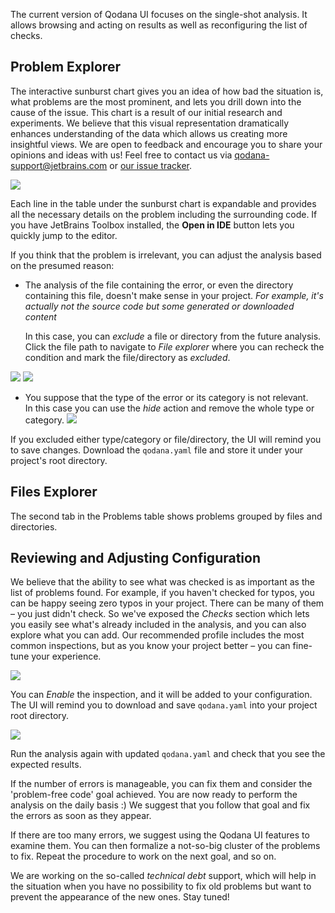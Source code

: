 [//]: # (title: UI Overview)

The current version of Qodana UI focuses on the single-shot analysis. It allows browsing and acting 
on results as well as reconfiguring the list of checks. 

## Problem Explorer

The interactive sunburst chart gives you an idea of how bad the situation is, what problems are the most prominent, and lets you drill down into the cause of the issue. This chart is a result of our initial research and experiments. We believe that this visual representation dramatically enhances understanding of the data which allows us creating more insightful views. We are open to feedback and encourage you to share your opinions and ideas with us!
Feel free to contact us via [qodana-support@jetbrains.com](mailto:qodana-support@jetbrains.com) or [our issue tracker](https://youtrack.jetbrains.com/newIssue?project=QD).

![](general.png)

Each line in the table under the sunburst chart is expandable and provides all the necessary details on the problem including 
the surrounding code. If you have JetBrains Toolbox installed, the **Open in IDE** button lets you quickly jump to the editor.

If you think that the problem is irrelevant, you can adjust the analysis based on the presumed reason:

* The analysis of the file containing the error, or even the directory containing this file, doesn't make sense in your project.
  *For example, it's actually not the source code but some generated or downloaded content*
  
  In this case, you can *exclude* a file or directory from the future analysis. Click the file path to navigate to *File explorer* where you can recheck the condition and mark the file/directory as *excluded*.

![](problem-area.png)
![](files-tree.png)


* You suppose that the type of the error or its category is not relevant.  
  In this case you can use the *hide* action and remove the whole type or category.
![](problem-area-hide.png)
    
If you excluded either type/category or file/directory, the UI will remind you to save changes. Download the `qodana.yaml` file and store it under your project's root directory.

## Files Explorer

The second tab in the Problems table shows problems grouped by files and directories.

## Reviewing and Adjusting Configuration

We believe that the ability to see what was checked is as important as the list of problems found. For example, if you haven't checked for 
typos, you can be happy seeing zero typos in your project. There can be many of them – you just didn't check. So we've 
exposed the *Checks* section which lets you easily see what's already included in the analysis, and you can also explore what you can add. Our recommended profile includes the most common inspections, but as you know your project better – you can fine-tune your 
experience. 

![](profile-settings.png)

You can *Enable* the inspection, and it will be added to your configuration. The UI will remind you to download and save `qodana.yaml` into your project root directory.

![](profile-save.png)

Run the analysis again with updated `qodana.yaml` and check that you see the expected results. 

If the number of errors is manageable, you can fix them and consider the 'problem-free code' goal achieved. You are now ready to perform the 
analysis on the daily basis :) We suggest that you follow that goal and fix the errors as soon as they appear.

If there are too many errors, we suggest using the Qodana UI features to examine them. You can then formalize a not-so-big cluster of the problems to fix. Repeat the procedure to work on the next goal, and so on. 

We are working on the so-called *technical debt* support, which will help in the situation when you have no possibility to fix old problems but want to prevent the appearance of the new ones. Stay tuned! 